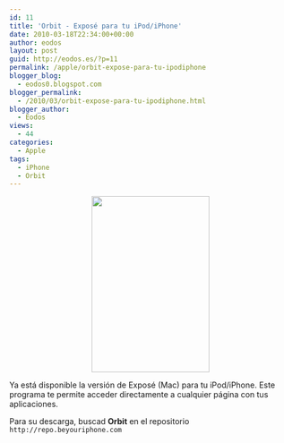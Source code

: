 ```yaml
---
id: 11
title: 'Orbit - Exposé para tu iPod/iPhone'
date: 2010-03-18T22:34:00+00:00
author: eodos
layout: post
guid: http://eodos.es/?p=11
permalink: /apple/orbit-expose-para-tu-ipodiphone
blogger_blog:
  - eodos0.blogspot.com
blogger_permalink:
  - /2010/03/orbit-expose-para-tu-ipodiphone.html
blogger_author:
  - Eodos
views:
  - 44
categories:
  - Apple
tags:
  - iPhone
  - Orbit
---
```

<a href="https://i2.wp.com/justanotheriphoneblog.com/wordpress/wp-content/uploads/2009/10/OrbitScreen.jpg" onblur="try {parent.deselectBloggerImageGracefully();} catch(e) {}" data-rel="lightbox-0" title=""><img style="display: block; margin: 0px auto 10px; text-align: center; cursor: hand; width: 210px; height: 315px;" src="https://i2.wp.com/justanotheriphoneblog.com/wordpress/wp-content/uploads/2009/10/OrbitScreen.jpg" border="0" alt="" data-recalc-dims="1" /></a>

Ya está disponible la versión de Exposé (Mac) para tu iPod/iPhone. Este programa te permite acceder directamente a cualquier página con tus aplicaciones.

Para su descarga, buscad **Orbit** en el repositorio ```http://repo.beyouriphone.com```